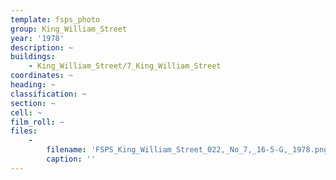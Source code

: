 ```yaml
---
template: fsps_photo
group: King_William_Street
year: '1978'
description: ~
buildings:
    - King_William_Street/7_King_William_Street
coordinates: ~
heading: ~
classification: ~
section: ~
cell: ~
film_roll: ~
files:
    -
        filename: 'FSPS_King_William_Street_022,_No_7,_16-5-G,_1978.png'
        caption: ''
---
```

